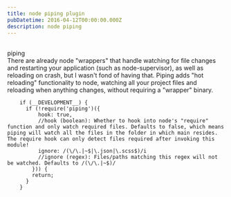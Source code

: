 ```yaml
---
title: node piping plugin
pubDatetime: 2016-04-12T00:00:00.000Z
description: node piping
---
```


<br>piping
<br>There are already node "wrappers" that handle watching for file changes and restarting your application (such as node-supervisor), as well as reloading on crash, but I wasn't fond of having that. Piping adds "hot reloading" functionality to node, watching all your project files and reloading when anything changes, without requiring a "wrapper" binary.

        if (__DEVELOPMENT__) {
          if (!require('piping')({
              hook: true,
              //hook (boolean): Whether to hook into node's "require" function and only watch required files. Defaults to false, which means piping will watch all the files in the folder in which main resides. The require hook can only detect files required after invoking this module!
              ignore: /(\/\.|~$|\.json|\.scss$)/i
              //ignore (regex): Files/paths matching this regex will not be watched. Defaults to /(\/\.|~$)/
            })) {
            return;
          }
        }
